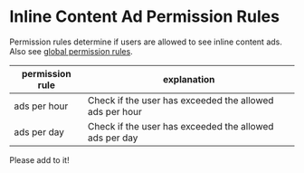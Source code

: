 # Inline Content Ad Permission Rules

Permission rules determine if users are allowed to see inline content ads. Also see [global permission rules](../README.md).

| permission rule | explanation |
|---|---|
| ads per hour  | Check if the user has exceeded the allowed ads per hour |
| ads per day  | Check if the user has exceeded the allowed ads per day |

Please add to it!
